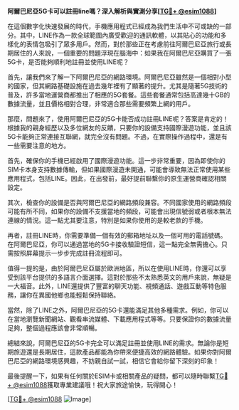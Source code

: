**阿爾巴尼亞5G卡可以註冊line嗎？深入解析與實測分享[[TG💪+ @esim1088](https://t.me/s/esim1088)]**

在這個數字化快速發展的時代，手機應用程式已經成為我們生活中不可或缺的一部分。其中，LINE作為一款全球範圍內廣受歡迎的通訊軟體，以其貼心的功能和多樣化的表情包吸引了眾多用戶。然而，對於那些正在考慮前往阿爾巴尼亞旅行或長期居住的人來說，一個重要的問題浮現在腦海中：如果我在阿爾巴尼亞購買了一張5G卡，是否能夠順利地註冊並使用LINE呢？

首先，讓我們來了解一下阿爾巴尼亞的網路環境。阿爾巴尼亞雖然是一個相對小型的國家，但其網路基礎設施在過去幾年裡有了顯著的提升。尤其是隨著5G技術的普及，許多當地運營商都推出了相應的5G套餐。這些套餐通常包括高達幾十GB的數據流量，並且價格相對合理，非常適合那些需要頻繁上網的用戶。

那麼，問題來了，使用阿爾巴尼亞的5G卡能否成功註冊LINE呢？答案是肯定的！根據我的親身經歷以及多位網友的反饋，只要你的設備支持國際漫遊功能，並且該5G卡能夠正常連接互聯網，就完全沒有問題。不過，在實際操作過程中，還是有一些需要注意的地方。

首先，確保你的手機已經啟用了國際漫遊功能。這一步非常重要，因為即使你的SIM卡本身支持數據傳輸，但如果國際漫遊未開通，可能會導致無法正常使用某些應用程式，包括LINE。因此，在出發前，最好提前聯繫你的原生運營商確認相關設定。

其次，檢查你的設備是否與阿爾巴尼亞的網路頻段兼容。不同國家使用的網路頻段可能有所不同，如果你的設備不支援當地的頻段，可能會出現信號弱或者根本無法連線的情況。這一點尤其要注意，特別是如果你使用的是較老款的手機。

再者，註冊LINE時，你需要準備一個有效的郵箱地址以及一個可用的電話號碼。在阿爾巴尼亞，你可以通過當地的5G卡接收驗證短信，這一點完全無需擔心。只需按照屏幕提示一步步完成註冊流程即可。

值得一提的是，由於阿爾巴尼亞屬於歐洲地區，所以在使用LINE時，你還可以享受到該平台提供的多語言介面選擇。這對於那些不太熟悉英文的用戶來說，無疑是一大福音。此外，LINE還提供了豐富的聊天功能、視頻通話、遊戲互動等特色服務，讓你在異國他鄉也能輕鬆保持聯絡。

當然，除了LINE之外，阿爾巴尼亞的5G卡還能滿足其他多種需求。例如，你可以在當地瀏覽新聞網站、觀看串流媒體、下載應用程式等等。只要保證你的數據流量足夠，整個過程應該會非常順暢。

總結來說，阿爾巴尼亞的5G卡完全可以滿足註冊並使用LINE的需求。無論你是短期旅遊還是長期居住，這款產品都能為你帶來便捷高效的網路體驗。如果你對阿爾巴尼亞的網路環境感興趣，不妨親自試一試，相信它會給你留下深刻的印象！

最後提醒一下，如果有任何關於ESIM卡或相關產品的疑問，都可以隨時聯繫[TG💪+ @esim1088](https://t.me/s/esim1088)獲取專業建議哦！祝大家旅途愉快，玩得開心！

[[TG💪+ @esim1088](https://t.me/s/esim1088) ![Image](https://i.postimg.cc/4NQfJmqS/Snipaste-2025-05-13-00-14-12.png)]
